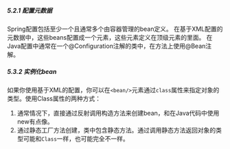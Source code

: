 ##### 5.2.1 配置元数据
Spring配置包括至少一个且通常多个由容器管理的bean定义。
在基于XML配置的元数据中，这些beans配置成一个<bean/>元素，这些<bean/>元素定义在顶级元素<beans/>的里面。
在Java配置中通常在一个@Configuration注解的类中，在方法上使用@Bean注解。

##### 5.3.2 实例化bean
如果你使用基于XML的配置，你可以在`<bean/>`元素通过`class`属性来指定对象的类型。使用Class属性的两种方式：
1. 通常情况下，直接通过反射调用构造方法来创建bean，和在Java代码中使用new有点像。
2. 通过静态工厂方法创建，类中包含静态方法。通过调用静态方法返回对象的类型可能和`Class`一样，也可能完全不一样。

